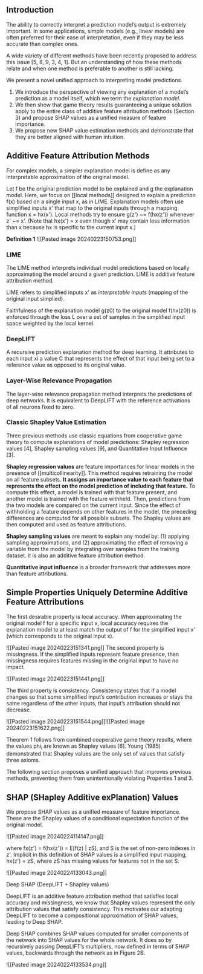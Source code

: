 

## Introduction

The ability to correctly interpret a prediction model’s output is extremely important. In some applications, simple models (e.g., linear models) are often preferred for their ease of interpretation, even if they may be less accurate than complex ones.

A wide variety of different methods have been recently proposed to address this issue [5, 8, 9, 3, 4, 1]. But an understanding of how these methods relate and when one method is preferable to another is still lacking.

We present a novel unified approach to interpreting model predictions.

1. We introduce the perspective of viewing any explanation of a model’s prediction as a model itself, which we term the *explanation model*.
2. We then show that game theory results guaranteeing a unique solution apply to the entire class of additive feature attribution methods (Section 3) and propose SHAP values as a unified measure of feature importance.
3. We propose new SHAP value estimation methods and demonstrate that they are better aligned with human intuition.

## Additive Feature Attribution Methods

For complex models, a simpler explanation model is define as any interpretable approximation of the original model.

Let f be the original prediction model to be explained and g the explanation model. Here, we focus on [[local methods]] designed to explain a prediction f(x) based on a single input x, as in LIME. Explanation models often use simplified inputs x' that map to the original inputs through a mapping function x = hx(x'). Local methods try to ensure g(z') ~= f(hx(z')) whenever z' ~= x'.
(Note that hx(x') = x even though x' may contain less information than x because hx is specific to the current input x.)

**Definition 1**
![[Pasted image 20240223150753.png]]
### LIME

The LIME method interprets individual model predictions based on locally approximating the model around a given prediction. LIME is additive feature attribution method.

LIME refers to simplified inputs x' as *interpretable inputs* (mapping of the original input simplied).

Faithfulness of the explanation model g(z0) to the original model f(hx(z0)) is enforced through the loss L over a set of samples in the simplified input space weighted by the local kernel.

### DeepLIFT
A recursive prediction explanation method for deep learning. It attributes to each input xi a value C that represents the effect of that input being set to a reference value as opposed to its original value.

### Layer-Wise Relevance Propagation
The layer-wise relevance propagation method interprets the predictions of deep networks. It is equivalent to DeepLIFT with the reference activations of all neurons fixed to zero.

### Classic Shapley Value Estimation
Three previous methods use classic equations from cooperative game theory to compute explanations of model predictions: Shapley regression values [4], Shapley sampling values [9], and Quantitative Input Influence [3].

**Shapley regression values** are feature importances for linear models in the presence of [[multicollinearity]]. This method requires retraining the model on all feature subsets. **It assigns an importance value to each feature that represents the effect on the model prediction of including that feature.** To compute this effect, a model is trained with that feature present, and another model is trained with the feature withheld. Then, predictions from the two models are compared on the current input. Since the effect of withholding a feature depends on other features in the model, the preceding differences are computed for all possible subsets. The Shapley values are then computed and used as feature attributions.


**Shapley sampling values** are meant to explain any model by: (1) applying sampling approximations, and (2) approximating the effect of removing a variable from the model by integrating
over samples from the training dataset. it is also an additive feature attribution method.

**Quantitative input influence** is a broader framework that addresses more than feature attributions.


## Simple Properties Uniquely Determine Additive Feature Attributions

The first desirable property is local accuracy. When approximating the original model f for a specific input x, local accuracy requires the explanation model to at least match the output of f for the simplified input x' (which corresponds to the original input x).

![[Pasted image 20240223151341.png]]
The second property is missingness. If the simplified inputs represent feature presence, then missingness requires features missing in the original input to have no impact.

![[Pasted image 20240223151441.png]]

The third property is consistency. Consistency states that if a model changes so that some simplified input’s contribution increases or stays the same regardless of the other inputs, that input’s attribution should not decrease.

![[Pasted image 20240223151544.png]]![[Pasted image 20240223151622.png]]

Theorem 1 follows from combined cooperative game theory results, where the values phi<sub>i</sub> are known as Shapley values [6]. Young (1985) demonstrated that Shapley values are the only set of values that satisfy three axioms.

The following section proposes a unified approach that improves previous methods, preventing them from unintentionally violating Properties 1 and 3.

## SHAP (SHapley Additive exPlanation) Values

We propose SHAP values as a unified measure of feature importance. These are the Shapley values of a conditional expectation function of the original model.

![[Pasted image 20240224114147.png]]

where fx(z') = f(hx(z')) = E[f(z) | zS], and S is the set of non-zero indexes in z'. Implicit in this definition of SHAP values is a simplified input mapping, hx(z') = zS, where zS has missing values for features not in the set S.

![[Pasted image 20240224133043.png]]

Deep SHAP (DeepLIFT + Shapley values)

DeepLIFT is an additive feature attribution method that satisfies local accuracy and missingness, we know that Shapley values represent the only attribution values that satisfy consistency. This motivates our adapting DeepLIFT to become a compositional approximation of SHAP values, leading to Deep SHAP.

Deep SHAP combines SHAP values computed for smaller components of the network into SHAP values for the whole network. It does so by recursively passing DeepLIFT’s multipliers, now defined in terms of SHAP values, backwards through the network as in Figure 2B.

![[Pasted image 20240224133534.png]]